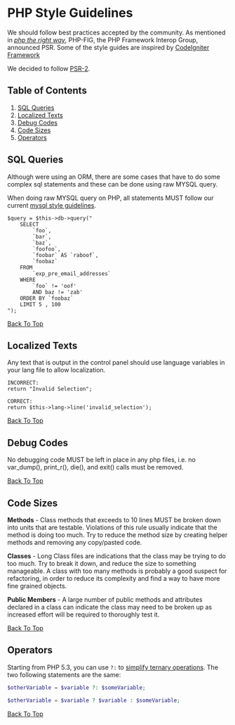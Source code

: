 # PHP Style Guidelines

We should follow best practices accepted by the community.
As mentioned in _[php the right way][1]_, PHP-FIG, the PHP Framework Interop Group, announced PSR.
Some of the style guides are inspired by [CodeIgniter Framework](https://github.com/bcit-ci/CodeIgniter>)

We decided to follow [PSR-2].

[1]: http://www.phptherightway.com/
[PSR-2]: https://github.com/php-fig/fig-standards/blob/master/accepted/PSR-2-coding-style-guide.md

## Table of Contents

1. [SQL Queries](#sql-queries)
2. [Localized Texts](#localized-texts)
3. [Debug Codes](#debug-codes)
4. [Code Sizes](#code-sizes)
5. [Operators](#operators)

## SQL Queries

Although were using an ORM, there are some cases that have to do some complex sql statements and these can be done using raw MYSQL query.

When doing raw MYSQL query on PHP, all statements MUST follow our current [mysql style guidelines](https://github.com/juwai/style-guide/blob/master/language-sql.md).

```
$query = $this->db->query("
    SELECT
        `foo`,
        `bar`,
        `baz`,
        `foofoo`,
        `foobar` AS `raboof`,
        `foobaz`
    FROM
        `exp_pre_email_addresses`
    WHERE
        `foo` != 'oof'
        AND baz != 'zab'
    ORDER BY `foobaz`
    LIMIT 5 , 100
");
```

[Back To Top](#table-of-contents)

## Localized Texts

Any text that is output in the control panel should use language variables in your lang file to allow localization. 

```
INCORRECT:
return "Invalid Selection";

CORRECT:
return $this->lang->line('invalid_selection');
```
[Back To Top](#table-of-contents)

## Debug Codes

No debugging code MUST be left in place in any php files, i.e. no var_dump(), print_r(), die(), and exit() calls must be removed.

[Back To Top](#table-of-contents)

## Code Sizes

**Methods** - Class methods that exceeds to 10 lines MUST be broken down into units that are testable. Violations of this rule usually indicate that the method is doing too much. Try to reduce the method size by creating helper methods and removing any copy/pasted code.

**Classes** - Long Class files are indications that the class may be trying to do too much. Try to break it down, and reduce the size to something manageable. A class with too many methods is probably a good suspect for refactoring, in order to reduce its complexity and find a way to have more fine grained objects.

**Public Members** - A large number of public methods and attributes declared in a class can indicate the class may need to be broken up as increased effort will be required to thoroughly test it. 

[Back To Top](#table-of-contents)

## Operators

Starting from PHP 5.3, you can use `?:` to [simplify ternary operations](https://php.net/manual/en/language.operators.comparison.php#language.operators.comparison.ternary). The two following statements are the same:

```php
$otherVariable = $variable ?: $someVariable;

$otherVariable = $variable ? $variable : $someVariable;
```

[Back To Top](#table-of-contents)
